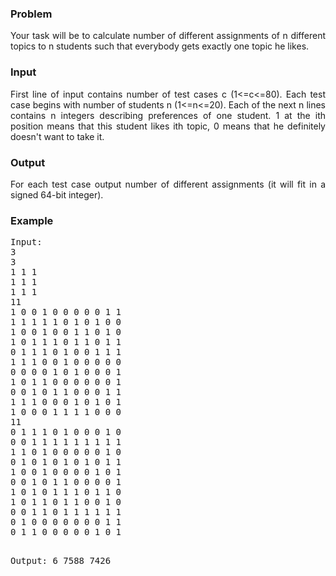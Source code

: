 <h3>Problem</h3>
<p align="justify">
Your task will be to calculate number of different assignments of n different topics to n students such that everybody gets exactly one topic he likes.
</p>
<h3>Input</h3>
<p align="justify">
First line of input contains number of test cases c (1&lt;=c&lt;=80). Each test case begins with number of students n (1&lt;=n&lt;=20). Each of the next n lines contains n integers describing preferences of one student. 1 at the ith position means that this student likes ith topic, 0 means that he definitely doesn't want to take it.
</p>
<h3>Output</h3>
<p align="justify">
For each test case output number of different assignments (it will fit in a signed 64-bit integer).
</p>
<h3>Example</h3>
<pre>Input:
3
3
1 1 1
1 1 1
1 1 1
11
1 0 0 1 0 0 0 0 0 1 1 
1 1 1 1 1 0 1 0 1 0 0 
1 0 0 1 0 0 1 1 0 1 0 
1 0 1 1 1 0 1 1 0 1 1 
0 1 1 1 0 1 0 0 1 1 1 
1 1 1 0 0 1 0 0 0 0 0 
0 0 0 0 1 0 1 0 0 0 1 
1 0 1 1 0 0 0 0 0 0 1 
0 0 1 0 1 1 0 0 0 1 1 
1 1 1 0 0 0 1 0 1 0 1 
1 0 0 0 1 1 1 1 0 0 0 
11
0 1 1 1 0 1 0 0 0 1 0 
0 0 1 1 1 1 1 1 1 1 1 
1 1 0 1 0 0 0 0 0 1 0 
0 1 0 1 0 1 0 1 0 1 1 
1 0 0 1 0 0 0 0 1 0 1 
0 0 1 0 1 1 0 0 0 0 1 
1 0 1 0 1 1 1 0 1 1 0 
1 0 1 1 0 1 1 0 0 1 0 
0 0 1 1 0 1 1 1 1 1 1 
0 1 0 0 0 0 0 0 0 1 1 
0 1 1 0 0 0 0 0 1 0 1 

Output:
6
7588
7426

</pre>